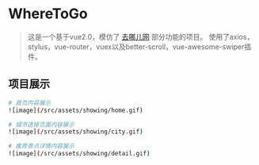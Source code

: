 # WhereToGo

> 这是一个基于vue2.0，模仿了
[去哪儿网](http://touch.piao.qunar.com/touch/index_%E5%8C%97%E4%BA%AC.html)
部分功能的项目。
使用了axios，stylus，vue-router，vuex以及better-scroll，vue-awesome-swiper插件。

## 项目展示

``` bash
# 首页内容展示
![image](/src/assets/showing/home.gif)

# 城市选择页面内容展示
![image](/src/assets/showing/city.gif)

# 推荐景点详情内容展示
![image](/src/assets/showing/detail.gif)
